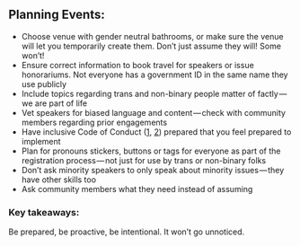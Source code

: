 


## Planning Events:

* Choose venue with gender neutral bathrooms, or make sure the venue will let you temporarily create them. Don’t just assume they will! Some won’t!
* Ensure correct information to book travel for speakers or issue honorariums. Not everyone has a government ID in the same name they use publicly
* Include topics regarding trans and non-binary people matter of factly — we are part of life
* Vet speakers for biased language and content — check with community members regarding prior engagements
* Have inclusive Code of Conduct ([1](https://medium.com/r/?url=https://donutjs.club/conduct/), [2](https://medium.com/r/?url=https://www.recurse.com/code-of-conduct)) prepared that you feel prepared to implement
* Plan for pronouns stickers, buttons or tags for everyone as part of the registration process — not just for use by trans or non-binary folks
* Don’t ask minority speakers to only speak about minority issues — they have other skills too
* Ask community members what they need instead of assuming

### Key takeaways:
Be prepared, be proactive, be intentional. It won’t go unnoticed.
